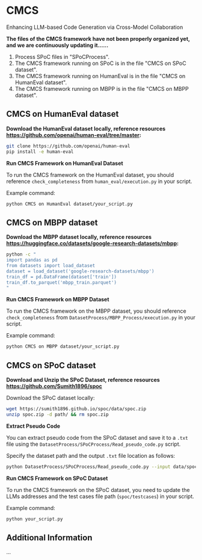 # CMCS
Enhancing LLM-based Code Generation via Cross-Model Collaboration

**The files of the CMCS framework have not been properly organized yet, and we are continuously updating it......**

1. Process SPoC files in "SPoCProcess".
2. The CMCS framework running on SPoC is in the file "CMCS on SPoC dataset".
3. The CMCS framework running on HumanEval is in the file "CMCS on HumanEval dataset".
4. The CMCS framework running on MBPP is in the file "CMCS on MBPP dataset".

## CMCS on HumanEval dataset

**Download the HumanEval dataset locally, reference resources https://github.com/openai/human-eval/tree/master:**
```bash
git clone https://github.com/openai/human-eval
pip install -e human-eval
```

**Run CMCS Framework on HumanEval Dataset**

To run the CMCS framework on the HumanEval dataset, you should reference `check_completeness` from `human_eval/execution.py` in your script.

Example command:
```bash
python CMCS on HumanEval dataset/your_script.py
```

## CMCS on MBPP dataset

**Download the MBPP dataset locally, reference resources https://huggingface.co/datasets/google-research-datasets/mbpp:**
```bash
python -c "
import pandas as pd
from datasets import load_dataset
dataset = load_dataset('google-research-datasets/mbpp')
train_df = pd.DataFrame(dataset['train'])
train_df.to_parquet('mbpp_train.parquet')
"
```

**Run CMCS Framework on MBPP Dataset**

To run the CMCS framework on the MBPP dataset, you should reference `check_completeness` from `DatasetProcess/MBPP_Process/execution.py` in your script.

Example command:
```bash
python CMCS on MBPP dataset/your_script.py
```

## CMCS on SPoC dataset

**Download and Unzip the SPoC Dataset, reference resources https://github.com/Sumith1896/spoc**

Download the SPoC dataset locally:
```bash
wget https://sumith1896.github.io/spoc/data/spoc.zip
unzip spoc.zip -d path/ && rm spoc.zip
```

**Extract Pseudo Code**

You can extract pseudo code from the SPoC dataset and save it to a `.txt` file using the `DatasetProcess/SPoCProcess/Read_pseudo_code.py` script.

Specify the dataset path and the output `.txt` file location as follows:
```bash
python DatasetProcess/SPoCProcess/Read_pseudo_code.py --input data/spoc --output output/pseudo_code.txt
```

**Run CMCS Framework on SPoC Dataset**

To run the CMCS framework on the SPoC dataset, you need to update the LLMs addresses and the test cases file path (`spoc/testcases`) in your script.

Example command:
```bash
python your_script.py
```

## Additional Information

...

```
